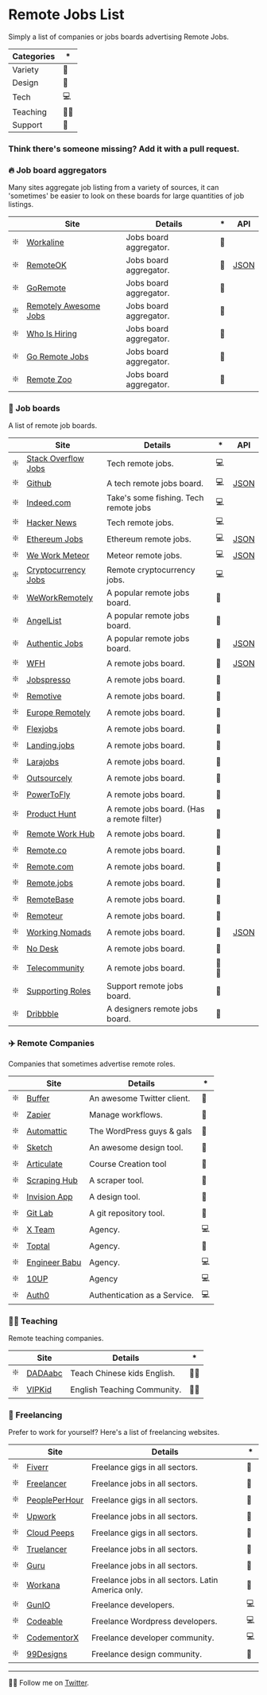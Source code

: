 # Remote Jobs List
Simply a list of companies or jobs boards advertising Remote Jobs.

| Categories | * |
|--|--|
| Variety |🌟|
| Design |🎨|
| Tech |💻|
| Teaching |👩‍🏫|
| Support |📱|

### Think there's someone missing? Add it with a pull request.

### 🔥  Job board aggregators

Many sites aggregate job listing from a variety of sources, it can 'sometimes' be easier to look on these boards for large quantities of job listings.

|| Site |   Details | * | API |                                                                                                     
-------------------------------------------------------------------------------------------------------------------|---------------------------------------------------------------|--|--|--|
| ❇️ | [Workaline](https://workaline.com/) | Jobs board aggregator. |🌟|
| ❇️ | [RemoteOK](https://remoteok.io/) | Jobs board aggregator. |🌟| [JSON](https://remoteok.io/remote-jobs.json)|
| ❇️ | [GoRemote](https://goremote.io/) | Jobs board aggregator. |🌟|
| ❇️ | [Remotely Awesome Jobs](https://www.remotelyawesomejobs.com/) | Jobs board aggregator. |🌟|
| ❇️ | [Who Is Hiring](https://whoishiring.io) | Jobs board aggregator. |🌟|
| ❇️ | [Go Remote Jobs](https://goremotejobs.com/) | Jobs board aggregator. |🌟|
| ❇️ | [Remote Zoo](https://www.remotezoo.com/) | Jobs board aggregator. |🌟|

### 📌 Job boards

A list of remote job boards.

|| Site |   Details | * | API |                                                                                                       
-------------------------------------------------------------------------------------------------------------------|---------------------------------------------------------------|--|--|--|
| ❇️ | [Stack Overflow Jobs](https://stackoverflow.com/jobs/remote-developer-jobs) | Tech remote jobs. |💻|
| ❇️ | [Github](https://jobs.github.com/positions?description=&location=remote) | A tech remote jobs board.  |💻|[JSON](https://jobs.github.com/api)
| ❇️ | [Indeed.com](https://www.indeed.com/q-Remote-Programming-jobs.html) | Take's some fishing. Tech remote jobs |💻|
| ❇️ | [Hacker News](https://news.ycombinator.com/jobs) | Tech remote jobs. |💻|
| ❇️ | [Ethereum Jobs](http://jobs.ethercasts.com/) | Ethereum remote jobs. |💻|[JSON](http://jobs.ethercasts.com/api/jobs) |
| ❇️ | [We Work Meteor](https://www.weworkmeteor.com/) |Meteor remote jobs. |💻|[JSON](https://www.weworkmeteor.com/api/jobs) |
| ❇️ | [Cryptocurrency Jobs](https://cryptocurrencyjobs.co/remote/) | Remote cryptocurrency jobs. |💻|
| ❇️ | [WeWorkRemotely](https://weworkremotely.com/) | A popular remote jobs board. |🌟|
| ❇️ | [AngelList](https://angel.co/) |A popular remote jobs board. |🌟|
| ❇️ | [Authentic Jobs](https://authenticjobs.com/#remote=true) | A popular remote jobs board. |🌟| [JSON](https://authenticjobs.com/api/docs)
| ❇️ | [WFH](https://www.wfh.io/) | A remote jobs board. |🌟| [JSON](https://github.com/wfhio/api)|
| ❇️ | [Jobspresso](https://jobspresso.co/) | A remote jobs board. |🌟|
| ❇️ | [Remotive](https://remotive.io/) | A remote jobs board. |🌟|
| ❇️ | [Europe Remotely](https://europeremotely.com/) | A remote jobs board. |🌟|
| ❇️ | [Flexjobs](https://www.flexjobs.com) | A remote jobs board. |🌟|
| ❇️ | [Landing.jobs](https://landing.jobs/jobs?remote=true) | A remote jobs board. |🌟|
| ❇️ | [Larajobs](http://larajobs.com) | A remote jobs board. |🌟|
| ❇️ | [Outsourcely](https://www.outsourcely.com/remote-workers) | A remote jobs board. |🌟|
| ❇️ | [PowerToFly](https://powertofly.com/) | A remote jobs board. |🌟|
| ❇️ | [Product Hunt](https://www.producthunt.com/jobs) | A remote jobs board. (Has a remote filter) |🌟|
| ❇️ | [Remote Work Hub](https://remoteworkhub.com/remote-jobs/) | A remote jobs board. |🌟|
| ❇️ | [Remote.co](https://remote.co/remote-jobs/) | A remote jobs board. |🌟|
| ❇️ | [Remote.com](https://remote.com/jobs) | A remote jobs board. |🌟|
| ❇️ | [Remote.jobs](https://remote.jobs/) | A remote jobs board. |🌟|
| ❇️ | [RemoteBase](https://remotebase.io/) | A remote jobs board. |🌟|
| ❇️ | [Remoteur](http://www.remoteur.com/) | A remote jobs board. |🌟|
| ❇️ | [Working Nomads](https://www.workingnomads.co/jobs) | A remote jobs board. |🌟| [JSON](https://www.workingnomads.co/api/exposed_jobs/) |
| ❇️ | [No Desk](https://nodesk.co/remote-jobs/) | A remote jobs board. |🌟|
| ❇️ | [Telecommunity](http://remotejobs.telecommunity.net/) | A remote jobs board. |📱🌟|
| ❇️ | [Supporting Roles](https://supportingroles.io/) | Support remote jobs board. |📱|
| ❇️ | [Dribbble](https://dribbble.com/jobs?location=Anywhere) | A designers remote jobs board. |🎨|

### ✈️ Remote Companies

Companies that sometimes advertise remote roles.

|| Site |   Details | * |                                                                                                         
-------------------------------------------------------------------------------------------------------------------|---------------------------------------------------------------|--|--|
| ❇️ | [Buffer](http://journey.buffer.com/) | An awesome Twitter client. |🌟|
| ❇️ | [Zapier](https://zapier.com/about/) | Manage workflows. |🌟|
| ❇️ | [Automattic](https://automattic.com/work-with-us/) | The WordPress guys & gals |🌟|
| ❇️ | [Sketch](https://www.sketchapp.com/jobs/) | An awesome design tool. |🌟|
| ❇️ | [Articulate](https://articulate.com/company/careers/) | Course Creation tool |🌟|
| ❇️ | [Scraping Hub](https://scrapinghub.com/jobs) | A scraper tool. |🌟|
| ❇️ | [Invision App](https://www.invisionapp.com/company) | A design tool. |🌟|
| ❇️ | [Git Lab](https://about.gitlab.com/jobs/) | A git repository tool. |🌟|
| ❇️ | [X Team](https://x-team.com/) | Agency. |💻| 
| ❇️ | [Toptal](https://www.toptal.com/) | Agency. |🌟|
| ❇️ | [Engineer Babu](https://www.engineerbabu.com/) | Agency. |💻|
| ❇️ | [10UP](https://10up.com/careers/) | Agency |💻| 
| ❇️ | [Auth0](https://auth0.com/careers/) | Authentication as a Service. |💻| 

### 👩‍🏫 Teaching
Remote teaching companies.

|| Site |   Details | * |                                                                                                         
-------------------------------------------------------------------------------------------------------------------|---------------------------------------------------------------|--|--|
| ❇️ | [DADAabc](https://www.dadaabc.com/teacher/job/) | Teach Chinese kids English. |👩‍🏫|
| ❇️ | [VIPKid](https://t.vipkid.com.cn/) | English Teaching Community. |👩‍🏫|        

### 🔨 Freelancing
Prefer to work for yourself? Here's a list of freelancing websites.

|| Site |   Details | * |                                                                                                         
-------------------------------------------------------------------------------------------------------------------|---------------------------------------------------------------|--|--|
| ❇️ | [Fiverr](https://www.fiverr.com/) | Freelance gigs in all sectors. |🌟|
| ❇️ | [Freelancer](https://www.freelancer.com/) | Freelance jobs in all sectors. |🌟|
| ❇️ | [PeoplePerHour](https://www.peopleperhour.com/) | Freelance gigs in all sectors. |🌟 |
| ❇️ | [Upwork](https://www.upwork.com/) | Freelance jobs in all sectors. |🌟|
| ❇️ | [Cloud Peeps](https://www.cloudpeeps.com) | Freelance gigs in all sectors. |🌟|
| ️️️❇️ | [Truelancer](https://www.truelancer.com/) | Freelance jobs in all sectors. |🌟|
| ❇️ | [Guru](https://www.guru.com/) | Freelance jobs in all sectors. |🌟|
| ️️️❇️ | [Workana](https://www.workana.com/) | Freelance jobs in all sectors. Latin America only. |🌟|
| ❇️ | [GunIO](https://www.gun.io/#hacker) | Freelance developers. |💻|
| ❇️ | [Codeable](https://codeable.io/) | Freelance Wordpress developers. |💻|
| ❇️ | [CodementorX](https://www.codementor.io/developers) | Freelance developer community. |💻| 
| ❇️ | [99Designs](https://99designs.co.uk/) | Freelance design community. |🎨|


---
👨‍💻 Follow me on [Twitter](https://twitter.com/ajukco).

